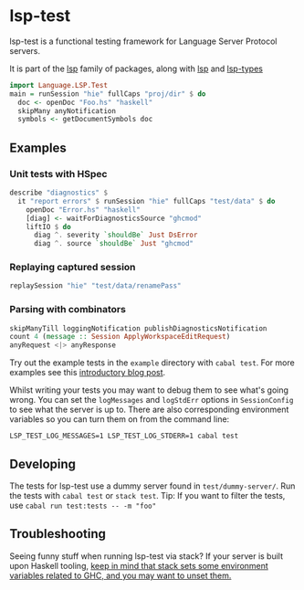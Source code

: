 # lsp-test

lsp-test is a functional testing framework for Language Server Protocol servers.

It is part of the [lsp](https://github.com/haskell/lsp) family of
packages, along with [lsp](https://hackage.haskell.org/package/lsp)
and [lsp-types](https://hackage.haskell.org/package/lsp-types)

```haskell
import Language.LSP.Test
main = runSession "hie" fullCaps "proj/dir" $ do
  doc <- openDoc "Foo.hs" "haskell"
  skipMany anyNotification
  symbols <- getDocumentSymbols doc
```

## Examples

### Unit tests with HSpec
```haskell
describe "diagnostics" $
  it "report errors" $ runSession "hie" fullCaps "test/data" $ do
    openDoc "Error.hs" "haskell"
    [diag] <- waitForDiagnosticsSource "ghcmod"
    liftIO $ do
      diag ^. severity `shouldBe` Just DsError
      diag ^. source `shouldBe` Just "ghcmod"
```

### Replaying captured session
```haskell
replaySession "hie" "test/data/renamePass"
```

### Parsing with combinators
```haskell
skipManyTill loggingNotification publishDiagnosticsNotification
count 4 (message :: Session ApplyWorkspaceEditRequest)
anyRequest <|> anyResponse
```

Try out the example tests in the `example` directory with `cabal test`.
For more examples see this [introductory blog post](https://lukelau.me/haskell/posts/lsp-test/).

Whilst writing your tests you may want to debug them to see what's going wrong.
You can set the `logMessages` and `logStdErr` options in `SessionConfig` to see what the server is up to.
There are also corresponding environment variables so you can turn them on from the command line:
```
LSP_TEST_LOG_MESSAGES=1 LSP_TEST_LOG_STDERR=1 cabal test
```

## Developing
The tests for lsp-test use a dummy server found in `test/dummy-server/`.
Run the tests with `cabal test` or `stack test`.
Tip: If you want to filter the tests, use `cabal run test:tests -- -m "foo"`

## Troubleshooting
Seeing funny stuff when running lsp-test via stack? If your server is built upon Haskell tooling, [keep in mind that stack sets some environment variables related to GHC, and you may want to unset them.](https://github.com/alanz/haskell-ide-engine/blob/bfb16324d396da71000ef81d51acbebbdaa854ab/test/utils/TestUtils.hs#L290-L298)
